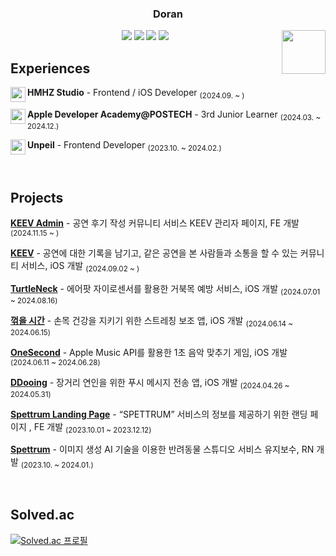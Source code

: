 <div align="center">
  
  ### Doran

  <img align="right" width="70" src="https://github.com/kirin2211/kirin2211/assets/52277540/47a1d283-c4ab-4823-a3d6-46b254201d12" />

 <img src="https://img.shields.io/badge/swift-F05138?style=for-the-badge&logo=swift&logoColor=white"> <img src="https://img.shields.io/badge/swiftUI-026ffd?style=for-the-badge&logo=swift&logoColor=white"> <img src="https://img.shields.io/badge/react-61DAFB?style=for-the-badge&logo=react&logoColor=white"> <img src="https://img.shields.io/badge/typescript-3178C6?style=for-the-badge&logo=typescript&logoColor=white">
  </div>
  
## Experiences

<img width="24px" src="https://github.com/user-attachments/assets/1766b227-a5df-4564-9b99-ac31d5997d7a" align="left"> **HMHZ Studio** - Frontend / iOS Developer <sub>(2024.09. ~ )</sub>

<img width="24px" src="https://github.com/user-attachments/assets/e81487e3-9847-45bf-ac06-1d6331d25ca5" align="left"> **Apple Developer Academy@POSTECH** - 3rd Junior Learner <sub>(2024.03. ~ 2024.12.)</sub>

<img width="24px" src="https://github.com/user-attachments/assets/7ef9493c-1d34-44d9-bfeb-46ba2bf1adc8" align="left"> **Unpeil** - Frontend Developer <sub>(2023.10. ~ 2024.02.)</sub>

<br />

## Projects

[**KEEV Admin**](https://hmhz-keev.com/) - 공연 후기 작성 커뮤니티 서비스 KEEV 관리자 페이지, FE 개발 <sub>(2024.11.15 ~ )</sub>

[**KEEV**](https://apps.apple.com/kr/app/keev/id6738935591?l=en-GB) - 공연에 대한 기록을 남기고, 같은 공연을 본 사람들과 소통을 할 수 있는 커뮤니티 서비스, iOS 개발 <sub>(2024.09.02 ~ )</sub>

[**TurtleNeck**](https://apps.apple.com/kr/app/turtleneck/id6615065624?l=en-GB&mt=12) - 에어팟 자이로센서를 활용한 거북목 예방 서비스, iOS 개발 <sub>(2024.07.01 ~ 2024.08.16)</sub>

[**꺾을 시간**](https://github.com/HappyDoran/KKeokkEulTime) - 손목 건강을 지키기 위한 스트레칭 보조 앱, iOS 개발 <sub>(2024.06.14 ~ 2024.06.15)</sub>

[**OneSecond**](https://github.com/HappyDoran/OneSecond) - Apple Music API를 활용한 1초 음악 맞추기 게임, iOS 개발 <sub>(2024.06.11 ~ 2024.06.28)</sub>

[**DDooing**](https://github.com/HappyDoran/DDooing) - 장거리 연인을 위한 푸시 메시지 전송 앱, iOS 개발 <sub>(2024.04.26 ~ 2024.05.31)</sub>

[**Spettrum Landing Page**](https://unpeil.com/) - “SPETTRUM” 서비스의 정보를 제공하기 위한 랜딩 페이지 , FE 개발 <sub>(2023.10.01 ~ 2023.12.12)</sub>

[**Spettrum**](https://apps.apple.com/kr/app/spettrum-ai-online-pet-studio/id6468774776?l=en-GB) - 이미지 생성 AI 기술을 이용한 반려동물 스튜디오 서비스 유지보수, RN 개발 <sub>(2023.10. ~ 2024.01.)</sub>

<br />

## Solved.ac
[![Solved.ac
프로필](http://mazassumnida.wtf/api/v2/generate_badge?boj=kirin2211)](https://solved.ac/kirin2211)
